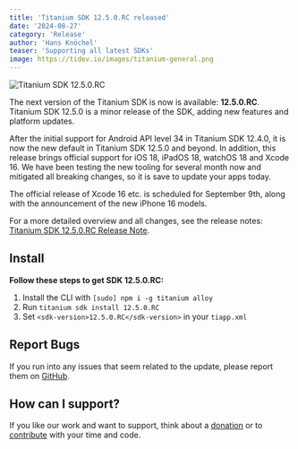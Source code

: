 ```yaml
---
title: 'Titanium SDK 12.5.0.RC released'
date: '2024-08-27'
category: 'Release'
author: 'Hans Knöchel'
teaser: 'Supporting all latest SDKs'
image: https://tidev.io/images/titanium-general.png
---
```


![Titanium SDK 12.5.0.RC](/images/titanium-general.png)

The next version of the Titanium SDK is now is available: <b>12.5.0.RC</b>. Titanium SDK 12.5.0 is a minor release of the SDK,
adding new features and platform updates.

After the initial support for Android API level 34 in Titanium SDK 12.4.0, it is now the new default in Titanium SDK 12.5.0 and beyond.
In addition, this release brings official support for iOS 18, iPadOS 18, watchOS 18 and Xcode 16. We have been testing the new tooling
for several month now and mitigated all breaking changes, so it is save to update your apps today.

The official release of Xcode 16 etc. is scheduled for September 9th, along with the announcement of the new iPhone 16 models.

For a more detailed overview and all changes, see the release notes: [Titanium SDK 12.5.0.RC Release Note](https://titaniumsdk.com/guide/Titanium_SDK/Titanium_SDK_Release_Notes/Titanium_SDK_Release_Notes_12.x/Titanium_SDK_12.5.0.RC_Release_Note.html).

## Install

**Follow these steps to get SDK 12.5.0.RC:**

1. Install the CLI with `[sudo] npm i -g titanium alloy`
2. Run `titanium sdk install 12.5.0.RC`
3. Set `<sdk-version>12.5.0.RC</sdk-version>` in your `tiapp.xml`

## Report Bugs

If you run into any issues that seem related to the update, please report them on [GitHub](https://github.com/tidev/titanium-sdk/issues).

## How can I support?

If you like our work and want to support, think about a [donation](/donate) or to [contribute](/contribute) with your time and code.
